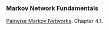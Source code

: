 
### Markov Network Fundamentals 

[Pairwise Markov Networks](probabilistic_graphical_models/2.4.1-Repn-MNs-pairwise.pdf). Chapter 4.1.

